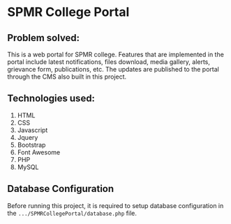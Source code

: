 # SPMR College Portal

## Problem solved:

This is a web portal for SPMR college. Features that are implemented in the portal include latest notifications, files download, media gallery, alerts, grievance form, publications, etc. The updates are published to the portal through the CMS also built in this project.

## Technologies used:

1. HTML
2. CSS
3. Javascript
4. Jquery
5. Bootstrap
6. Font Awesome
7. PHP
8. MySQL

## Database Configuration

Before running this project, it is required to setup database configuration in the `.../SPMRCollegePortal/database.php` file.